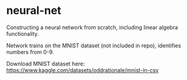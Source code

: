 # neural-net

Constructing a neural network from scratch, including linear algebra functionality.

Network trains on the MNIST dataset (not included in repo), identifies numbers from 0-9.

Download MNIST dataset here: https://www.kaggle.com/datasets/oddrationale/mnist-in-csv
